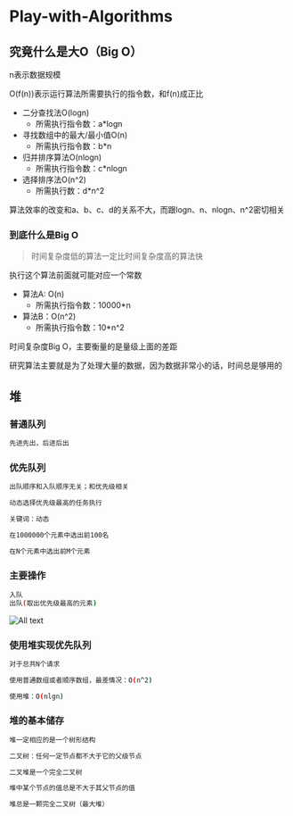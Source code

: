 # Play-with-Algorithms

## 究竟什么是大O（Big O）

n表示数据规模

O(f(n))表示运行算法所需要执行的指令数，和f(n)成正比

* 二分查找法O(logn)                
  * 所需执行指令数：a*logn
* 寻找数组中的最大/最小值O(n)        
  * 所需执行指令数：b*n
* 归并排序算法O(nlogn)             
  * 所需执行指令数：c*nlogn
* 选择排序法O(n^2)
  * 所需执行数：d*n^2

算法效率的改变和a、b、c、d的关系不大，而跟logn、n、nlogn、n^2密切相关

### 到底什么是Big O

>时间复杂度低的算法一定比时间复杂度高的算法快

执行这个算法前面就可能对应一个常数

* 算法A: O(n)
  * 所需执行指令数：10000*n
* 算法B：O(n^2)
  * 所需执行指令数：10*n^2

时间复杂度Big O，主要衡量的是量级上面的差距

研究算法主要就是为了处理大量的数据，因为数据非常小的话，时间总是够用的

## 堆

### 普通队列

```bash
先进先出，后进后出
```

### 优先队列

```bash
出队顺序和入队顺序无关；和优先级相关

动态选择优先级最高的任务执行

关键词：动态

在1000000个元素中选出前100名

在N个元素中选出前M个元素
```

### 主要操作

```bash
入队
出队(取出优先级最高的元素)
```

![All text](http://ww1.sinaimg.cn/large/dc05ba18gy1fmmdifyxg5j21ty0s0jwp.jpg)

### 使用堆实现优先队列

```bash
对于总共N个请求

使用普通数组或者顺序数组，最差情况：O(n^2)

使用堆：O(nlgn)
```

### 堆的基本储存

```bash
堆一定相应的是一个树形结构

二叉树：任何一定节点都不大于它的父级节点
```

```bash
二叉堆是一个完全二叉树

堆中某个节点的值总是不大于其父节点的值

堆总是一颗完全二叉树（最大堆）
```
